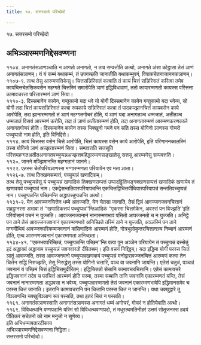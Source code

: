 ```yaml
---
title: १७. सत्तरसमो परिच्छेदो

---
```

१७. सत्तरसमो परिच्छेदो  


## अभिञ्ञारम्मणनिद्देसवण्णना

११०४. अनागतंसञाणञ्चाति न आगतो अनागतो, न ताव सम्पत्तोति अत्थो, अनागते अंसा कोट्ठासा तेसं ञाणं अनागतंसञाणम्। यं यं कम्मं यथाकम्मं, तं उपगच्छति जानातीति यथाकम्मुपगं, विपाकचेतनाजाननकञाणम्।  
११०७-९. तत्थ तेसु आरम्मणत्तिकेसु। चित्तसन्निस्सितं कत्वाति तं कायं चित्तं सन्निस्सितं करित्वा तमेव कायचित्तचेतसिकवसेन महग्गते चित्तस्मिं समारोपेति ञाणं इद्धिविधञाणं, ततो कायारम्मणतो कायस्स परित्तत्ता कामावचरत्ता परित्तारम्मणं ञाणं सिया।  
१११०-३. दिस्समानेन कायेन, गन्तुकामो यदा भवे यो योगी दिस्समानेन कायेन गन्तुकामो यदा भवेय्य, सो योगी तदा चित्तं कायसन्निस्सितं कत्वा रूपकाये सन्निस्सितं कत्वा तं पादकज्झानचित्तं कायवसेन काये आरोपेति, तदा झानारम्मणतो तं ञाणं महग्गतगोचरं होति, यं ञाणं यदा अनागतञ्च धम्मजातं, अतीतञ्च धम्मजातं विसयं आरम्मणं करोति, तदा तं ञाणं अतीतारम्मणं होति, तदा अनागतारम्मणं आरम्मणकरणकाले अनागतगोचरं होति। दिस्समानेन कायेन तस्स भिक्खुनो गमने पन सति तस्स योगिनो ञाणस्स गोचरो पच्चुप्पन्नो नाम होति, इति विनिद्दिसे।  
१११४. कायं चित्तस्स वसेन चित्ते आरोपेति, चित्तं कायस्स वसेन काये आरोपेति, इति परिणामनकालस्मिं तस्स योगिनो ञाणं अज्झत्तारम्मणं सिया। सम्पवत्तति सत्तसूति परित्तमहग्गतअतीतअनागतपच्चुप्पन्नअज्झत्तबहिद्धारम्मणसङ्खातेसु सत्तसु आरम्मणेसु सम्पवत्तति।  
११२०. जानने मज्झिमानन्ति महग्गतानं जानने।  
११२२. एतस्स चेतोपरियञाणस्स मग्गारम्मणता परियायेन एव मता ञाता।  
११२६-७. तत्थ तिक्खणसम्पत्तं, पच्चुप्पन्नं खणादिकम्।  
तत्थ तेसु पच्चुप्पन्नेसु यं पच्चुप्पन्नं खणादिकं तिक्खणसम्पत्तं उप्पादट्ठितिभङ्गक्खणसम्पत्तं खणादिकं खणायेव तं खणावयवं पच्चुप्पन्नं नाम। एकद्वेसन्ततिवारपरियापन्नन्ति एकचित्तद्विचित्तवीथिवारपरियापन्नं सन्ततिपच्चुप्पन्नं नाम। पच्चुप्पन्नन्ति पच्छिमन्ति अद्धापच्चुप्पन्नन्ति अत्थो।  
११३१-२. येन आवज्जनचित्तेन धम्मे आवज्जति, येन चेतसा जानाति, तेसं द्विन्नं आवज्जनजवनचित्तानं सहट्ठानस्स अभावा तं ‘‘खणादिकत्तयं पच्चुप्पन्न’’न्तिआदिकं ‘‘एकस्स चित्तमेकेन, अवस्सं पन विज्झति’’इति परियोसानं वचनं न युज्जति। आवज्जनजवनानं नानारम्मणभावं पत्तितो आपज्जनतो च न युज्जति। अनिट्ठे पन ठाने तेसं आवज्जनजवनानं एकारम्मणभावे अनिच्छिते तस्मिं ठाने न युज्जति, अञ्ञस्मिं पन ठाने मग्गवीथियं आवज्जनपरिकम्मजवनानं कसिणादिकं आरम्मणं होति, गोत्रभुलोकुत्तरचित्तानञ्च निब्बानं आरम्मणं होति, एत्थ आरम्मणजवनानं एकारम्मणता अनिच्छता।  
११३४-४१. ‘‘एकब्भवपरिच्छिन्नं, पच्चुप्पन्नन्ति पच्छिम’’न्ति वत्वा पुन अञ्ञेन परियायेन तं पच्चुप्पन्नं दस्सेतुं इदं अद्धाख्यं अद्धानाम पच्चुप्पन्नं जवनवारतो दीपेतब्बम्। इति वचनं निद्दिट्ठम्। यदा इद्धिमा योगी परस्स चित्तं ञातुं आवज्जति, तस्स आवज्जनमनो पच्चुप्पन्नखणव्हयं पच्चुप्पन्नं मनोद्वारावज्जनचित्तं आरम्मणं कत्वा तेन चित्तेन सद्धिं निरुज्झति, तेसु निरुद्धेसु तस्स योगिनो चत्तारि, पञ्च वा जवनानि जायन्ति। एतेसं चतुन्नं, पञ्चन्नं जवनानं यं पच्छिमं चित्तं इद्धिचित्तमुदीरितम्। इद्धिचित्ततो सेसानि कामावचरचित्तानि। एतेसं कामावचरे इद्धिजवनानं तदेव च परचित्तं आरम्मणं होति यस्मा, तस्मा सब्बानि तानि जवनानि एकारम्मणतं यन्ति, तेसं जवनानं नानारम्मणता अद्धावसा न भवेय्य, पच्चुप्पन्नारम्मणतो तेसं जवनानं एकारम्मणभावेपि इद्धिमानसमेव च परस्स चित्तं जानाति। इतरानि कामावचरानि पन चित्तानि परस्स चित्तं न जानन्ति। यथा चक्खुद्वारे तु विञ्ञाणन्ति चक्खुविञ्ञाणं रूपं पस्सति, तथा इतरं चित्तं न पस्सति।  
११६१. अनागतंसञाणस्साति अनागतंसञाणस्स अनागतं धम्मं अगोचरं, गोचरं न होतियेवाति अत्थो।  
११६९. विविधत्थानि वण्णपदानि यस्मिं सो विविधत्थवण्णपदो, तं मधुरत्थमतिनीहरं उत्तमं सोतुजनस्स हदयं पीतिकरं सचेतनो को नाम मनुजो न सुणेय्य।  
इति अभिधम्मावतारटीकाय  
अभिञ्ञारम्मणनिद्देसवण्णना निट्ठिता।  
सत्तरसमो परिच्छेदो।  